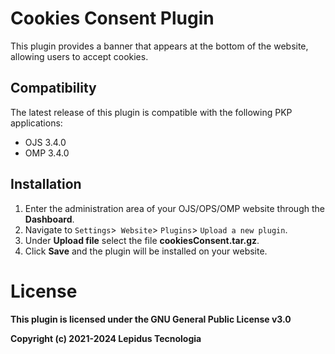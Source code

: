 # Cookies Consent Plugin 

This plugin provides a banner that appears at the bottom of the website, allowing users to accept cookies.

## Compatibility

The latest release of this plugin is compatible with the following PKP applications:

* OJS 3.4.0
* OMP 3.4.0

## Installation

1. Enter the administration area of ​​your OJS/OPS/OMP website through the __Dashboard__.
2. Navigate to `Settings`>` Website`> `Plugins`> `Upload a new plugin`.
3. Under __Upload file__ select the file __cookiesConsent.tar.gz__.
4. Click __Save__ and the plugin will be installed on your website.


# License
__This plugin is licensed under the GNU General Public License v3.0__

__Copyright (c) 2021-2024 Lepidus Tecnologia__